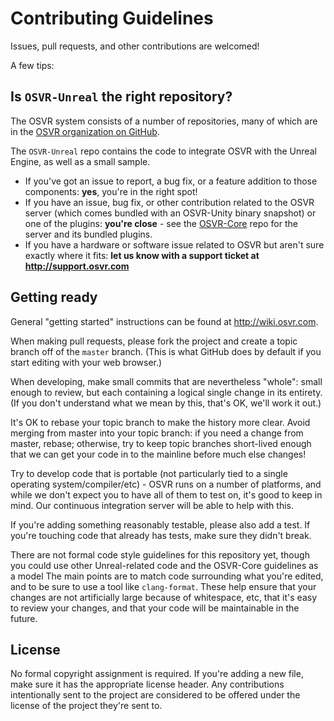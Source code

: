 # Contributing Guidelines

Issues, pull requests, and other contributions are welcomed!

A few tips:

## Is `OSVR-Unreal` the right repository?

The OSVR system consists of a number of repositories, many of which are in the [OSVR organization on GitHub][osvr-org].

The `OSVR-Unreal` repo contains the code to integrate OSVR with the Unreal Engine, as well as a small sample.

- If you've got an issue to report, a bug fix, or a feature addition to those components: **yes**, you're in the right spot!
- If you have an issue, bug fix, or other contribution related to the OSVR server (which comes bundled with an OSVR-Unity binary snapshot) or one of the plugins: **you're close** - see the [OSVR-Core](https://github.com/osvr/OSVR-Core) repo for the server and its bundled plugins.
- If you have a hardware or software issue related to OSVR but aren't sure exactly where it fits: **let us know with a support ticket at <http://support.osvr.com>**

[osvr-org]: https://github.com/osvr

## Getting ready

General "getting started" instructions can be found at <http://wiki.osvr.com>.

When making pull requests, please fork the project and create a topic branch off of the `master` branch.
(This is what GitHub does by default if you start editing with your web browser.)

When developing, make small commits that are nevertheless "whole": small enough to review, but each containing a logical single change in its entirety.
(If you don't understand what we mean by this, that's OK, we'll work it out.)

It's OK to rebase your topic branch to make the history more clear.
Avoid merging from master into your topic branch: if you need a change from master, rebase; otherwise, try to keep topic branches short-lived enough that we can get your code in to the mainline before much else changes!

Try to develop code that is portable (not particularly tied to a single operating system/compiler/etc) - OSVR runs on a number of platforms, and while we don't expect you to have all of them to test on, it's good to keep in mind. Our continuous integration server will be able to help with this.

If you're adding something reasonably testable, please also add a test.
If you're touching code that already has tests, make sure they didn't break.

There are not formal code style guidelines for this repository yet, though you could use other Unreal-related code and the OSVR-Core guidelines as a model
The main points are to match code surrounding what you're edited, and to be sure to use a tool like `clang-format`.
These help ensure that your changes are not artificially large because of whitespace, etc, that it's easy to review your changes, and that your code will be maintainable in the future.

## License

No formal copyright assignment is required. If you're adding a new file, make sure it has the appropriate license header. Any contributions intentionally sent to the project are considered to be offered under the license of the project they're sent to.

